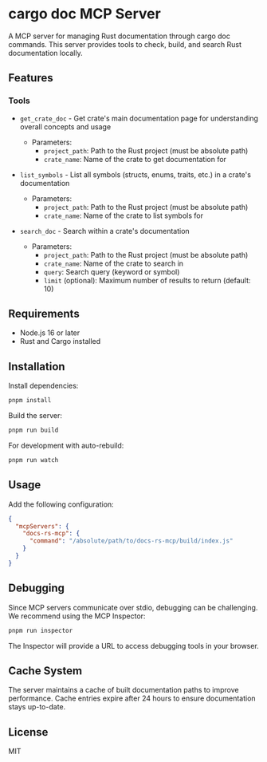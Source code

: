 # cargo doc MCP Server

A MCP server for managing Rust documentation through cargo doc commands. This server provides tools to check, build, and search Rust documentation locally.

## Features

### Tools

- `get_crate_doc` - Get crate's main documentation page for understanding overall concepts and usage

  - Parameters:
    - `project_path`: Path to the Rust project (must be absolute path)
    - `crate_name`: Name of the crate to get documentation for

- `list_symbols` - List all symbols (structs, enums, traits, etc.) in a crate's documentation

  - Parameters:
    - `project_path`: Path to the Rust project (must be absolute path)
    - `crate_name`: Name of the crate to list symbols for

- `search_doc` - Search within a crate's documentation
  - Parameters:
    - `project_path`: Path to the Rust project (must be absolute path)
    - `crate_name`: Name of the crate to search in
    - `query`: Search query (keyword or symbol)
    - `limit` (optional): Maximum number of results to return (default: 10)

## Requirements

- Node.js 16 or later
- Rust and Cargo installed

## Installation

Install dependencies:

```bash
pnpm install
```

Build the server:

```bash
pnpm run build
```

For development with auto-rebuild:

```bash
pnpm run watch
```

## Usage

Add the following configuration:

```json
{
  "mcpServers": {
    "docs-rs-mcp": {
      "command": "/absolute/path/to/docs-rs-mcp/build/index.js"
    }
  }
}
```

## Debugging

Since MCP servers communicate over stdio, debugging can be challenging. We recommend using the MCP Inspector:

```bash
pnpm run inspector
```

The Inspector will provide a URL to access debugging tools in your browser.

## Cache System

The server maintains a cache of built documentation paths to improve performance. Cache entries expire after 24 hours to ensure documentation stays up-to-date.

## License

MIT
